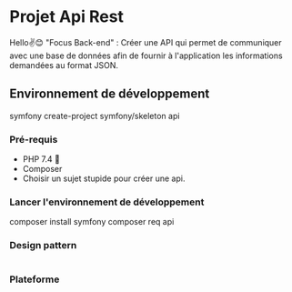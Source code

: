 # Projet Api Rest

Hello✌😊
"Focus Back-end" : Créer une API
qui permet de communiquer avec une base de données
afin de fournir à l'application les informations demandées au format JSON.

## Environnement de développement

symfony create-project symfony/skeleton api


### Pré-requis

- PHP 7.4 👐
- Composer
- Choisir un sujet stupide pour créer une api.

### Lancer l'environnement de développement
composer install
symfony composer req api

### Design pattern

```bash

```
### Plateforme

```bash

```
